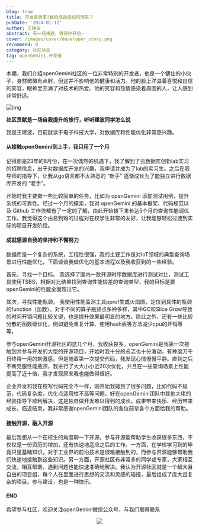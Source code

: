 ```yaml
---
blog: true
title: 开发者故事|我的成就感如何而来？
pubDate: '2024-01-12'
author: 王建波
abstract: 有一场相遇，等待你开启~
cover: /images/cover/developer_story.png
recommend: 0
category: 社区动态
tag: openGemini,开发者
---
```


本期，我们介绍openGemini社区的一位非常特别的开发者，他是一个健壮的小伙子，身材微微有点胖，但这并不影响他的健康和活力。他的脸上洋溢着喜悦和自信的笑容，眼神里充满了对技术的热爱。他的笑容和热情感染着周围的人，让人感到非常舒适。

![img](/images/docs_img/developer_story_1.png)

**社区贡献是一场自我提升的旅行，听听建波同学怎么说**

我是王建波，目前就读于电子科技大学，对数据库和性能优化非常感兴趣。

#### 从接触openGemini到上手，我只用了一个月

记得那是23年的8月份，在一次偶然的机遇下，我了解到了云数据库创新lab实习的招聘信息，出于对数据库开发的兴趣，我申请并成为了lab的实习生。之后在我导师的指导下，让我从go语言都不太熟悉的 “新手” 逐渐成长为了能独立进行数据库开发的 “老手”。

开始时我主要做一些比较简单的任务，比如为 openGemini 添加测试用例，提升系统的可靠性。经过一个月的摸索，我对 openGemini 的基本框架、代码规范以及 Github 工作流都有了一定的了解，由此开始接下来长达5个月的查询性能调优工作。我觉得这个由易到难的过程对在校学生非常的友好，让我能够轻松过渡到实际的项目开发阶段。

#### 成就感源自我的坚持和不懈努力

数据库是一个复杂的系统，工程性很强，我的主要工作是对IoT领域的典型查询场景进行性能优化，下面谈谈我做优化的基本流程以及我收获到的一些经验。

首先，寻找一个目标。 我选择了国内一款开源时序数据库进行测试对比，测试工具使用TSBS，根据对比结果找到查询性能较差的查询类型，我的目标是要openGemini的性能全面超过它。

其次，寻找性能瓶颈。 我使用性能监测工具pprof生成火焰图，定位到具体的瓶颈的function（函数）。对于不同的算子瓶颈点多种多样，其中GC和Slice Grow导致的时间开销问题比较关键，也是提升效果最明显的地方。除此之外，还有一些比较分散的函数级优化，例如避免重复计算、使用hash表等方法减少cpu的开销等等。

参与openGemini开源社区的这几个月，我收获良多。openGemini是我第一次接触到并参与开发的大型的开源项目，开始时我十分的忐忑也十分激动，有种磨刀千日终得一用的刺激感。但是随着第一次提交代码，我发现心情慢慢平静。直到之后不断克服性能瓶颈，我进行了大大小小近20次优化，并且在一些查询场景上性能提高了近十倍，我才发现原来我也能做得很好。

企业开发和我在校写代码完全不一样，刚开始我碰到了很多问题，比如代码不规范，代码复杂度，优化点适用性不高等问题，好在openGemini团队中其他大佬的经验指导下顺利解决，这是独自做开发难以得到的成长。成果带来快乐、经历带来成长，临近结束，我非常感谢openGemini团队的各位前辈各个方面给我的帮助。

#### 接触开源，融入开源

最后我想从一个在校生的角度聊一下开源。参与开源能帮助学生收获很多东西，不仅仅是一份资历的增加，还有快速地适应之后的工作。一方面，在学校学习到的毕竟只是基础知识，对于工业界的前沿技术是很难接触到的，而参与开源能够帮助我们快速地接触到这些知识。另一方面，开源社区有非常多的同学或专家，大家相互交流，相互帮助，遇到问题也能快速准确地解决。我认为开源社区就是一个超大且自由的项目组，每个人在里面进行思想的交流和灵感的碰撞，最后组成了庞大且复杂的项目。参与建设，也是一种快乐。



#### **END**

希望参与社区，欢迎关注openGemini微信公众号，与我们取得联系

<div align=center>
<img src="/images/qrcode.jpg" >
</div>
